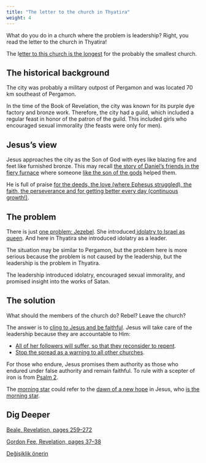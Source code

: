 ```yaml
---
title: "The letter to the church in Thyatira"
weight: 4
---
```



What do you do in a church where the problem is leadership? Right, you read the letter to the church in Thyatira!

The l[etter to this church is the longest](https://www.bibleserver.com/NIV/Revelation2%3A18-29) for the probably the smallest church.


## The historical background

<a name="244a"></a>
The city was probably a military outpost of Pergamon and was located 70 km southeast of Pergamon.

In the time of the Book of Revelation, the city was known for its purple dye factory and bronze work. Therefore, the city had a guild, which included a regular feast in honor of the patron of the guild. This included girls who encouraged sexual immorality (the feasts were only for men).


## Jesus’s view

<a name="b87c"></a>
Jesus approaches the city as the Son of God with eyes like blazing fire and feet like furnished bronze. This may recall [the story of Daniel’s friends in the fiery furnace](https://www.bibleserver.com/NIV/Daniel3) where someone [like the son of the gods](https://www.bibleserver.com/NIV/Daniel3%3A25) helped them.

He is full of praise [for the deeds, the love (where Ephesus struggled), the faith, the perseverance and for getting better every day (continuous growth!)](https://www.bibleserver.com/NIV/Revelation2%3A19).


## The problem

<a name="2153"></a>
There is just [one problem: Jezebel](https://www.bibleserver.com/NIV/Revelation2%3A20). She introduced[ idolatry to Israel as queen](https://www.bibleserver.com/NIV/1%20Kings16%3A31). And here in Thyatira she introduced idolatry as a leader.

The situation may be similar to Pergamon, but the problem here is more serious because the problem is not caused by the leadership, but the leadership is the problem in Thyatira.

The leadership introduced idolatry, encouraged sexual immorality, and promised insight into the works of Satan.


## The solution

<a name="09f8"></a>
What should the members of the church do? Rebel? Leave the church?

The answer is to [cling to Jesus and be faithful](https://www.bibleserver.com/NIV/Revelation2%3A24-25). Jesus will take care of the leadership because they are accountable to Him:

- [All of her followers will suffer, so that they reconsider to repent](https://www.bibleserver.com/NIV/Revelation2%3A21-22).
- [Stop the spread as a warning to all other churches](https://www.bibleserver.com/NIV/Revelation2%3A23).


For those who endure, Jesus promises them authority as those who endured under false authority and remain faithful. To rule with a scepter of iron is from [Psalm 2](https://www.bibleserver.com/NIV/Psalm2).

The [morning star](https://www.bibleserver.com/NIV/Revelation2%3A28) could refer to the [dawn of a new hope](https://www.bibleserver.com/NIV/2%20Peter1%3A19) in Jesus, who [is the morning star](https://www.bibleserver.com/NIV/Revelation22%3A16).


## Dig Deeper

[Beale, Revelation, pages 259–272](../../../../../about/ressources/index.html#beale_rev)

[Gordon Fee, Revelation, pages 37–38](../../../../../about/ressources/index.html#fee_rev)



[Değişiklik önerin](https://github.com/revelation-today/revelation-today/blob/main/exampleSite/content/docs/content/letters/expl/details/the-letter-to-the-church-in-thyatira.md)
